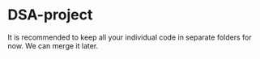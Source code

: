 # DSA-project

It is recommended to keep all your individual code in separate folders for now. We can merge it later.
